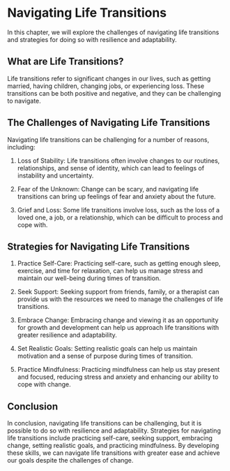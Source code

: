 Navigating Life Transitions
===================================================================

In this chapter, we will explore the challenges of navigating life transitions and strategies for doing so with resilience and adaptability.

What are Life Transitions?
--------------------------

Life transitions refer to significant changes in our lives, such as getting married, having children, changing jobs, or experiencing loss. These transitions can be both positive and negative, and they can be challenging to navigate.

The Challenges of Navigating Life Transitions
---------------------------------------------

Navigating life transitions can be challenging for a number of reasons, including:

1. Loss of Stability: Life transitions often involve changes to our routines, relationships, and sense of identity, which can lead to feelings of instability and uncertainty.

2. Fear of the Unknown: Change can be scary, and navigating life transitions can bring up feelings of fear and anxiety about the future.

3. Grief and Loss: Some life transitions involve loss, such as the loss of a loved one, a job, or a relationship, which can be difficult to process and cope with.

Strategies for Navigating Life Transitions
------------------------------------------

1. Practice Self-Care: Practicing self-care, such as getting enough sleep, exercise, and time for relaxation, can help us manage stress and maintain our well-being during times of transition.

2. Seek Support: Seeking support from friends, family, or a therapist can provide us with the resources we need to manage the challenges of life transitions.

3. Embrace Change: Embracing change and viewing it as an opportunity for growth and development can help us approach life transitions with greater resilience and adaptability.

4. Set Realistic Goals: Setting realistic goals can help us maintain motivation and a sense of purpose during times of transition.

5. Practice Mindfulness: Practicing mindfulness can help us stay present and focused, reducing stress and anxiety and enhancing our ability to cope with change.

Conclusion
----------

In conclusion, navigating life transitions can be challenging, but it is possible to do so with resilience and adaptability. Strategies for navigating life transitions include practicing self-care, seeking support, embracing change, setting realistic goals, and practicing mindfulness. By developing these skills, we can navigate life transitions with greater ease and achieve our goals despite the challenges of change.
